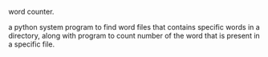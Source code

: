 word counter.


a python system program to find word files that contains specific words in a directory, 
along with program to count number of the word that is present in a specific file.
